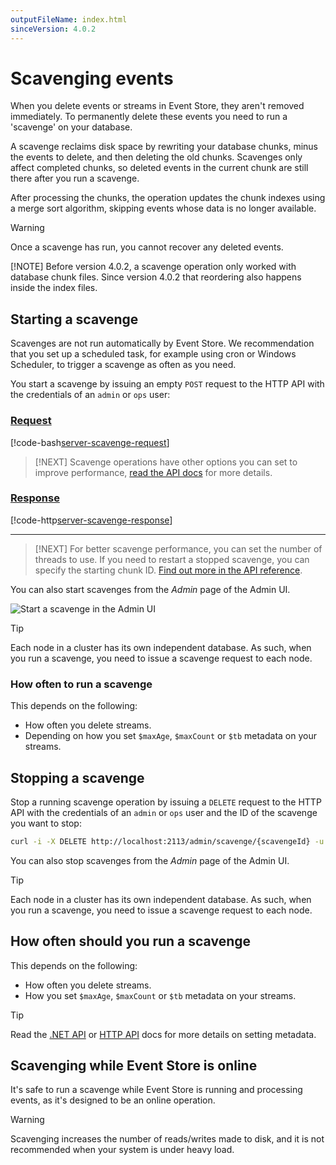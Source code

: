 ```yaml
---
outputFileName: index.html
sinceVersion: 4.0.2
---
```


# Scavenging events

When you delete events or streams in Event Store, they aren't removed immediately. To permanently delete these events you need to run a 'scavenge' on your database.

A scavenge reclaims disk space by rewriting your database chunks, minus the events to delete, and then deleting the old chunks. Scavenges only affect completed chunks, so deleted events in the current chunk are still there after you run a scavenge.

After processing the chunks, the operation updates the chunk indexes using a merge sort algorithm, skipping events whose data is no longer available.

> [!WARNING]
> Once a scavenge has run, you cannot recover any deleted events.
>
> [!NOTE]
> Before version 4.0.2, a scavenge operation only worked with database chunk files. Since version 4.0.2 that reordering also happens inside the index files.

## Starting a scavenge

Scavenges are not run automatically by Event Store. We recommendation that you set up a scheduled task, for example using cron or Windows Scheduler, to trigger a scavenge as often as you need.

You start a scavenge by issuing an empty `POST` request to the HTTP API with the credentials of an `admin` or `ops` user:

### [Request](#tab/tabid-8)

\[!code-bash[server-scavenge-request](~/code-examples/server/scavenge.sh?start=1&end=1)]

> [!NEXT]
> Scavenge operations have other options you can set to improve performance, [read the API docs](#eventstore_org_HTTP_API_5_0_0_Scavenge_a_node) for more details.

### [Response](#tab/tabid-9)

\[!code-http[server-scavenge-response](~/code-examples/server/scavenge.sh?range=3-)]

* * *

> [!NEXT]
> For better scavenge performance, you can set the number of threads to use. If you need to restart a stopped scavenge, you can specify the starting chunk ID. [Find out more in the API reference](/http-api/swagger/Admin/Scavenge%20a%20node.html).

You can also start scavenges from the _Admin_ page of the Admin UI.

![Start a scavenge in the Admin UI](~/images/admin-scavenge.png)

> [!TIP]
> Each node in a cluster has its own independent database. As such, when you run a scavenge, you need to issue a scavenge request to each node.

### How often to run a scavenge

This depends on the following:

-   How often you delete streams.
-   Depending on how you set `$maxAge`, `$maxCount` or `$tb` metadata on your streams.

## Stopping a scavenge

Stop a running scavenge operation by issuing a `DELETE` request to the HTTP API with the credentials of an `admin` or `ops` user and the ID of the scavenge you want to stop:

```bash
curl -i -X DELETE http://localhost:2113/admin/scavenge/{scavengeId} -u "admin:changeit"
```

You can also stop scavenges from the _Admin_ page of the Admin UI.

> [!TIP]
> Each node in a cluster has its own independent database. As such, when you run a scavenge, you need to issue a scavenge request to each node.

## How often should you run a scavenge

This depends on the following:

-   How often you delete streams.
-   How you set `$maxAge`, `$maxCount` or `$tb` metadata on your streams.

> [!TIP]
> Read the [.NET API](~/dotnet-api/stream-metadata.md) or [HTTP API](~/http-api/stream-metadata.md) docs for more details on setting metadata.

## Scavenging while Event Store is online

It's safe to run a scavenge while Event Store is running and processing events, as it's designed to be an online operation.

> [!WARNING]
> Scavenging increases the number of reads/writes made to disk, and it is not recommended when your system is under heavy load.
